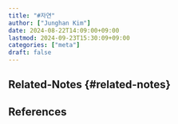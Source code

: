 ```yaml
---
title: "#자연"
author: ["Junghan Kim"]
date: 2024-08-22T14:09:00+09:00
lastmod: 2024-09-23T15:30:09+09:00
categories: ["meta"]
draft: false
---
```


## Related-Notes {#related-notes}

## References

<style>.csl-entry{text-indent: -1.5em; margin-left: 1.5em;}</style><div class="csl-bib-body">
</div>
